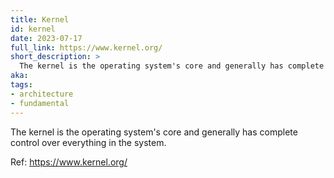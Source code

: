 ```yaml
---
title: Kernel
id: kernel
date: 2023-07-17
full_link: https://www.kernel.org/
short_description: >
  The kernel is the operating system's core and generally has complete control over everything in the system.
aka:
tags:
- architecture
- fundamental
---
```

The kernel is the operating system's core and generally has complete control over everything in the system.
<!--more-->
Ref: https://www.kernel.org/
